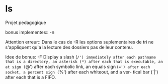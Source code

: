 # ls
Projet pedagogique

bonus implementes::
-n

Attention erreur::
Dans le cas de -R les options suplementaires de tri ne s'appliquent
qu'a la lecture des dossiers pas de leur contenu.

Idee de bonus:
-F      Display a slash (`/') immediately after each pathname that is a
		directory, an asterisk (*) after each that is executable, an at
		sign (`@') after each symbolic link, an equals sign (`=') after
		each socket, a percent sign (`%') after each whiteout, and a ver-
		tical bar (`|') after each that is a FIFO.
